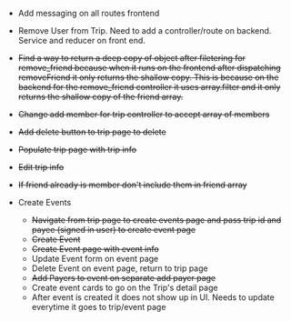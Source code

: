 - Add messaging on all routes frontend
- Remove User from Trip. Need to add a controller/route on backend. Service and reducer on front end.

- ~~Find a way to return a deep copy of object after filetering for remove_friend because when it runs on the frontend after dispatching removeFriend it only returns the shallow copy. This is because on the backend for the remove_friend controller it uses array.filter and it only returns the shallow copy of the friend array.~~
- ~~Change add member for trip controller to accept array of members~~
- ~~Add delete button to trip page to delete~~
- ~~Populate trip page with trip info~~
- ~~Edit trip info~~
- ~~If friend already is member don't include them in friend array~~
- Create Events
  - ~~Navigate from trip page to create events page and pass trip id and payee (signed in user) to create event page~~
  - ~~Create Event~~
  - ~~Create Event page with event info~~
  - Update Event form on event page
  - Delete Event on event page, return to trip page
  - ~~Add Payers to event on separate add payer page~~
  - Create event cards to go on the Trip's detail page
  - After event is created it does not show up in UI. Needs to update everytime it goes to trip/event page
